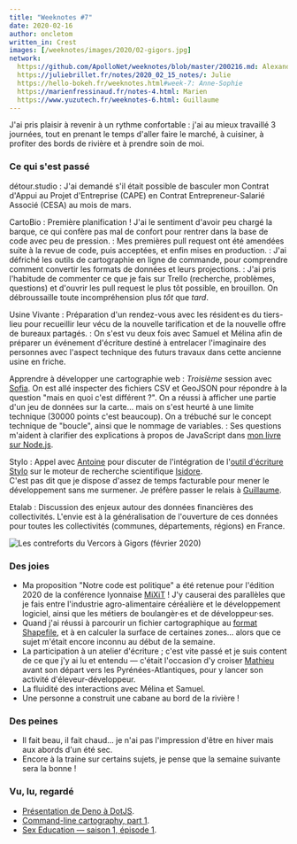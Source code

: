 ```yaml
---
title: "Weeknotes #7"
date: 2020-02-16
author: oncletom
written_in: Crest
images: [/weeknotes/images/2020/02-gigors.jpg]
network:
  https://github.com/ApolloNet/weeknotes/blob/master/200216.md: Alexandre
  https://juliebrillet.fr/notes/2020_02_15_notes/: Julie
  https://hello-bokeh.fr/weeknotes.html#week-7: Anne-Sophie
  https://marienfressinaud.fr/notes-4.html: Marien
  https://www.yuzutech.fr/weeknotes-6.html: Guillaume
---
```


J'ai pris plaisir à revenir à un rythme confortable :
j'ai au mieux travaillé 3 journées, tout en prenant le temps d'aller faire le
marché, à cuisiner, à profiter des bords de rivière et
à prendre soin de moi.

<!--more-->

### Ce qui s'est passé

détour.studio
: J'ai demandé s'il était possible de basculer mon
  Contrat d'Appui au Projet d'Entreprise (CAPE)
  en Contrat Entrepreneur-Salarié Associé (CESA) au mois de mars.

CartoBio
: Première planification ! J'ai le sentiment d'avoir peu chargé la barque,
  ce qui confère pas mal de confort pour rentrer dans la base de code
  avec peu de pression.
: Mes premières pull request ont été amendées suite à la revue de code,
  puis acceptées, et enfin mises en production.
: J'ai défriché les outils de cartographie en ligne de commande, pour
  comprendre comment convertir les formats de données et leurs projections.
: J'ai pris l'habitude de commenter ce que je fais sur Trello (recherche, problèmes, questions)
  et d'ouvrir les pull request le plus tôt possible, en brouillon.
  On débroussaille toute incompréhension plus _tôt_ que _tard_.

Usine Vivante
: Préparation d'un rendez-vous avec les résident·es du tiers-lieu
  pour recueillir leur vécu de la nouvelle tarification et de la nouvelle
  offre de bureaux partagés.
: On s'est vu deux fois avec Samuel et Mélina afin de préparer un événement
  d'écriture destiné à entrelacer l'imaginaire des personnes avec
  l'aspect technique des futurs travaux dans cette ancienne usine en friche.

Apprendre à développer une cartographie web
: _Troisième_ session avec [Sofia].
  On est allé inspecter des fichiers CSV et GeoJSON pour répondre à la question "mais en quoi c'est différent ?".
  On a réussi à afficher une partie d'un jeu de données sur la carte… mais on s'est heurté à une limite technique
  (30000 points c'est beaucoup). On a trébuché sur le concept technique de "boucle", ainsi que le nommage de variables.
: Ses questions m'aident à clarifier des explications à propos de JavaScript
  dans [mon livre sur Node.js][nodebook].

Stylo
: Appel avec [Antoine] pour discuter de l'intégration de l'[outil d'écriture Stylo][Stylo]
  sur le moteur de recherche scientifique [Isidore].<br>
  C'est pas dit que je dispose d'assez de temps facturable pour mener
  le développement sans me surmener. Je préfère passer le relais à [Guillaume].

Etalab
: Discussion des enjeux autour des données financières des collectivités.
  L'envie est à la généralisation de l'ouverture de ces données pour toutes
  les collectivités (communes, départements, régions) en France.



![](/weeknotes/images/2020/02-gigors.jpg "Les contreforts du Vercors à Gigors (février 2020)")


### Des joies

- Ma proposition "Notre code est politique" a été retenue pour l'édition 2020
  de la conférence lyonnaise [MiXiT] ! J'y causerai des parallèles que je fais entre
  l'industrie agro-alimentaire céréalière et le développement logiciel,
  ainsi que les métiers de boulangèr·es et de développeur·ses.
- Quand j'ai réussi à parcourir un fichier cartographique au [format Shapefile][Shapefile],
  et à en calculer la surface de certaines zones… alors que ce sujet m'était
  encore inconnu au début de la semaine.
- La participation à un atelier d'écriture ; c'est vite passé et je suis
  content de ce que j'y ai lu et entendu — c'était l'occasion d'y croiser [Mathieu]
  avant son départ vers les Pyrénées-Atlantiques,
  pour y lancer son activité d'éleveur-développeur.
- La fluidité des interactions avec Mélina et Samuel.
- Une personne a construit une cabane au bord de la rivière !


### Des peines

- Il fait beau, il fait chaud… je n'ai pas l'impression d'être en hiver
  mais aux abords d'un été sec.
- Encore à la traine sur certains sujets,
  je pense que la semaine suivante sera la bonne !


### Vu, lu, regardé

- [Présentation de Deno à DotJS](https://www.youtube.com/watch?v=puXyo1jGQys).
- [Command-line cartography, part 1](https://medium.com/@mbostock/command-line-cartography-part-1-897aa8f8ca2c).
- [Sex Education — saison 1, épisode 1](https://www.netflix.com/fr-en/title/80197526).

[détour.studio]: /
[nodebook]: https://oncletom.io/node.js/chapter-03/
[Sofia]: https://twitter.com/sofiaboulaarab
[Antoine]: https://www.quaternum.net/
[Guillaume]: https://www.yuzutech.fr/
[Mathieu]: https://freepius.net/
[Stylo]: https://github.com/EcrituresNumeriques/stylo#readme
[Isidore]: https://isidore.science
[MiXiT]: https://mixitconf.org/2020/
[Shapefile]: https://fr.wikipedia.org/wiki/Shapefile
